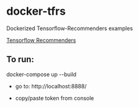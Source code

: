 # docker-tfrs
Dockerized Tensorflow-Recommenders examples

[Tensorflow Recommenders](https://www.tensorflow.org/recommenders)

## To run:

docker-compose up --build

- go to: http://localhost:8888/

- copy/paste token from console
